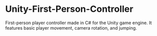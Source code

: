 # Unity-First-Person-Controller
First-person player controller made in C# for the Unity game engine. It features basic player movement, camera rotation, and jumping.
